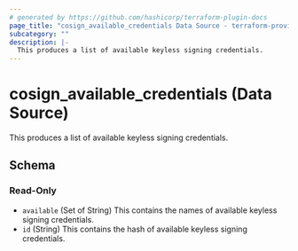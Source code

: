 ```yaml
---
# generated by https://github.com/hashicorp/terraform-plugin-docs
page_title: "cosign_available_credentials Data Source - terraform-provider-cosign"
subcategory: ""
description: |-
  This produces a list of available keyless signing credentials.
---
```


# cosign_available_credentials (Data Source)

This produces a list of available keyless signing credentials.



<!-- schema generated by tfplugindocs -->
## Schema

### Read-Only

- `available` (Set of String) This contains the names of available keyless signing credentials.
- `id` (String) This contains the hash of available keyless signing credentials.


